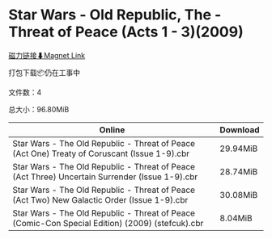 # Star Wars - Old Republic, The - Threat of Peace (Acts 1 - 3)(2009)

[磁力链接⬇Magnet Link](magnet:?xt=urn:btih:c9b198f92305a6b8ada831124f818d5111514a7e&dn=Star%20Wars%20-%20Old%20Republic%2C%20The%20-%20Threat%20of%20Peace%20%28Acts%201%20-%203%29%282009%29)

打包下载📦仍在工事中

文件数：4

总大小：96.80MiB

Online | Download
--- | ---
Star Wars - The Old Republic - Threat of Peace (Act One) Treaty of Coruscant (Issue 1-9).cbr | 29.94MiB
Star Wars - The Old Republic - Threat of Peace (Act Three) Uncertain Surrender (Issue 1-9).cbr | 28.74MiB
Star Wars - The Old Republic - Threat of Peace (Act Two) New Galactic Order (Issue 1-9).cbr | 30.08MiB
Star Wars - The Old Republic - Threat of Peace (Comic-Con Special Edition) (2009) (stefcuk).cbr | 8.04MiB